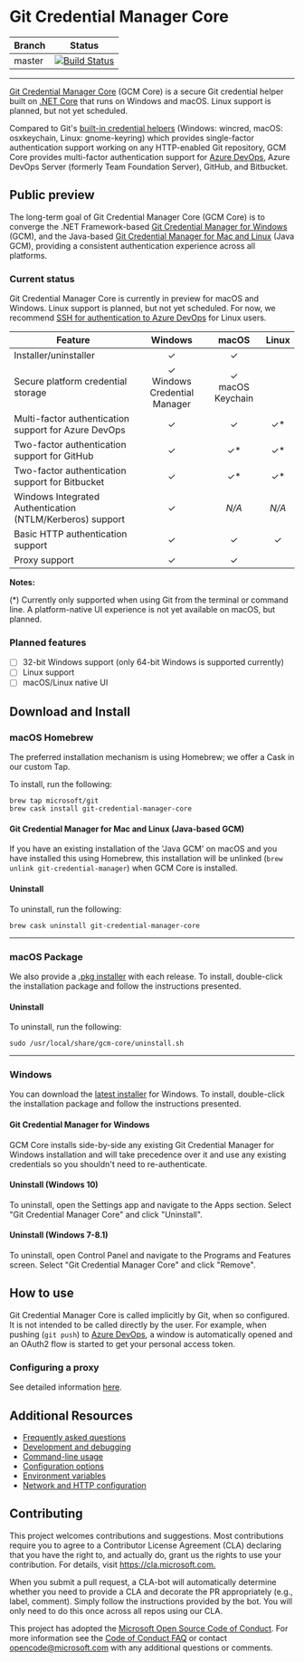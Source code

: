 # Git Credential Manager Core

Branch|Status
-|-
master|[![Build Status](https://mseng.visualstudio.com/AzureDevOps/_apis/build/status/Teams/VCDesktop/Git-Credential-Manager-Core/GCM-CI?branchName=master)](https://mseng.visualstudio.com/AzureDevOps/_build/latest?definitionId=7861&branchName=master)

---

[Git Credential Manager Core](https://github.com/Microsoft/Git-Credential-Manager-Core) (GCM Core) is a secure Git credential helper built on [.NET Core](https://microsoft.com/dotnet) that runs on Windows and macOS. Linux support is planned, but not yet scheduled.

Compared to Git's [built-in credential helpers]((https://git-scm.com/book/en/v2/Git-Tools-Credential-Storage)) (Windows: wincred, macOS: osxkeychain, Linux: gnome-keyring) which provides single-factor authentication support working on any HTTP-enabled Git repository, GCM Core provides multi-factor authentication support for [Azure DevOps](https://dev.azure.com/), Azure DevOps Server (formerly Team Foundation Server), GitHub, and Bitbucket.

## Public preview

The long-term goal of Git Credential Manager Core (GCM Core) is to converge the .NET Framework-based [Git Credential Manager for Windows](https://github.com/Microsoft/Git-Credential-Manager-for-Windows) (GCM), and the Java-based [Git Credential Manager for Mac and Linux](https://github.com/Microsoft/Git-Credential-Manager-for-Mac-and-Linux) (Java GCM), providing a consistent authentication experience across all platforms.

### Current status

Git Credential Manager Core is currently in preview for macOS and Windows. Linux support is planned, but not yet scheduled. For now, we recommend [SSH for authentication to Azure DevOps](https://docs.microsoft.com/en-us/azure/devops/repos/git/use-ssh-keys-to-authenticate?view=azure-devops) for Linux users.

Feature|Windows|macOS|Linux
-|:-:|:-:|:-:
Installer/uninstaller|&#10003;|&#10003;|
Secure platform credential storage|&#10003;<br/>Windows Credential Manager|&#10003;<br/>macOS Keychain|
Multi-factor authentication support for Azure DevOps|&#10003;|&#10003;|&#10003;\*
Two-factor authentication support for GitHub|&#10003;|&#10003;\*|&#10003;\*
Two-factor authentication support for Bitbucket|&#10003;|&#10003;\*|&#10003;\*
Windows Integrated Authentication (NTLM/Kerberos) support|&#10003;|_N/A_|_N/A_
Basic HTTP authentication support|&#10003;|&#10003;|&#10003;
Proxy support|&#10003;|&#10003;|

**Notes:**

(\*) Currently only supported when using Git from the terminal or command line. A platform-native UI experience is not yet available on macOS, but planned.

### Planned features

- [ ] 32-bit Windows support (only 64-bit Windows is supported currently)
- [ ] Linux support
- [ ] macOS/Linux native UI

## Download and Install

### macOS Homebrew

The preferred installation mechanism is using Homebrew; we offer a Cask in our custom Tap.

To install, run the following:

```shell
brew tap microsoft/git
brew cask install git-credential-manager-core
```

#### Git Credential Manager for Mac and Linux (Java-based GCM)

If you have an existing installation of the 'Java GCM' on macOS and you have installed this using Homebrew, this installation will be unlinked (`brew unlink git-credential-manager`) when GCM Core is installed.

#### Uninstall

To uninstall, run the following:

```shell
brew cask uninstall git-credential-manager-core
```

---

### macOS Package

We also provide a [.pkg installer](https://github.com/Microsoft/Git-Credential-Manager-Core/releases/latest) with each release. To install, double-click the installation package and follow the instructions presented.

#### Uninstall

To uninstall, run the following:

```shell
sudo /usr/local/share/gcm-core/uninstall.sh
```

---

### Windows

You can download the [latest installer](https://github.com/Microsoft/Git-Credential-Manager-Core/releases/latest) for Windows. To install, double-click the installation package and follow the instructions presented.

#### Git Credential Manager for Windows

GCM Core installs side-by-side any existing Git Credential Manager for Windows installation and will take precedence over it and use any existing credentials so you shouldn't need to re-authenticate.

#### Uninstall (Windows 10)

To uninstall, open the Settings app and navigate to the Apps section. Select "Git Credential Manager Core" and click "Uninstall".

#### Uninstall (Windows 7-8.1)

To uninstall, open Control Panel and navigate to the Programs and Features screen. Select "Git Credential Manager Core" and click "Remove".

## How to use

Git Credential Manager Core is called implicitly by Git, when so configured. It is not intended to be called directly by the user.
For example, when pushing (`git push`) to [Azure DevOps](https://dev.azure.com), a window is automatically opened and an OAuth2 flow is started to get your personal access token.

### Configuring a proxy

See detailed information [here](https://aka.ms/gcmcore-httpproxy).

## Additional Resources

- [Frequently asked questions](docs/faq.md)
- [Development and debugging](docs/development.md)
- [Command-line usage](docs/usage.md)
- [Configuration options](docs/configuration.md)
- [Environment variables](docs/environment.md)
- [Network and HTTP configuration](docs/netconfig.md)

## Contributing

This project welcomes contributions and suggestions.  Most contributions require you to agree to a
Contributor License Agreement (CLA) declaring that you have the right to, and actually do, grant us
the rights to use your contribution. For details, visit <https://cla.microsoft.com.>

When you submit a pull request, a CLA-bot will automatically determine whether you need to provide
a CLA and decorate the PR appropriately (e.g., label, comment). Simply follow the instructions
provided by the bot. You will only need to do this once across all repos using our CLA.

This project has adopted the [Microsoft Open Source Code of Conduct](https://opensource.microsoft.com/codeofconduct/).
For more information see the [Code of Conduct FAQ](https://opensource.microsoft.com/codeofconduct/faq/) or
contact [opencode@microsoft.com](mailto:opencode@microsoft.com) with any additional questions or comments.
